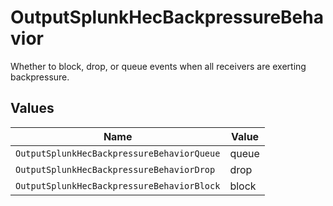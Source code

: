 # OutputSplunkHecBackpressureBehavior

Whether to block, drop, or queue events when all receivers are exerting backpressure.


## Values

| Name                                       | Value                                      |
| ------------------------------------------ | ------------------------------------------ |
| `OutputSplunkHecBackpressureBehaviorQueue` | queue                                      |
| `OutputSplunkHecBackpressureBehaviorDrop`  | drop                                       |
| `OutputSplunkHecBackpressureBehaviorBlock` | block                                      |